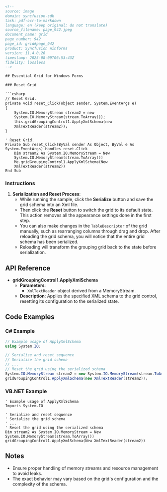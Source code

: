 ```html
<!-- 
source: image
domain: syncfusion-sdk
task: pdf-ocr-to-markdown
language: en (keep original; do not translate)
source_filename: page_942.jpeg
document_name: grid
page_number: 942
page_id: grid#page_942
product: Syncfusion Winforms
version: 11.4.0.26
timestamp: 2025-08-09T06:53:43Z
fidelity: lossless
-->

## Essential Grid for Windows Forms

### Reset Grid

```csharp
// Reset Grid.
private void reset_Click(object sender, System.EventArgs e)
{
    System.IO.MemoryStream stream2 = new
    System.IO.MemoryStream(stream.ToArray());
    this.gridGroupingControl1.ApplyXmlSchema(new 
    XmlTextReader(stream2));
}
```

```vbnet
' Reset Grid.
Private Sub reset_Click(ByVal sender As Object, ByVal e As
System.EventArgs) Handles reset.Click
    Dim stream2 As System.IO.MemoryStream = New
    System.IO.MemoryStream(stream.ToArray())
    Me.gridGroupingControl1.ApplyXmlSchema(New 
    XmlTextReader(stream2))
End Sub
```

### Instructions

1. **Serialization and Reset Process**:
   - While running the sample, click the **Serialize** button and save the grid schema into an Xml file.
   - Then click the **Reset** button to switch the grid to its default state. This action removes all the appearance settings done in the first step.
   - You can also make changes in the `TableDescriptor` of the grid manually, such as rearranging columns through drag and drop. After reloading the grid schema, you will notice that the entire grid schema has been serialized.
   - Reloading will transform the grouping grid back to the state before serialization.

## API Reference

- **gridGroupingControl1.ApplyXmlSchema**
  - **Parameters**:
    - `XmlTextReader` object derived from a MemoryStream.
  - **Description**: Applies the specified XML schema to the grid control, resetting its configuration to the serialized state.

## Code Examples

### C# Example

```csharp
// Example usage of ApplyXmlSchema
using System.IO;

// Serialize and reset sequence
// Serialize the grid schema
// ...
// Reset the grid using the serialized schema
System.IO.MemoryStream stream2 = new System.IO.MemoryStream(stream.ToArray());
gridGroupingControl1.ApplyXmlSchema(new XmlTextReader(stream2));
```

### VB.NET Example

```vbnet
' Example usage of ApplyXmlSchema
Imports System.IO

' Serialize and reset sequence
' Serialize the grid schema
' ...
' Reset the grid using the serialized schema
Dim stream2 As System.IO.MemoryStream = New System.IO.MemoryStream(stream.ToArray())
gridGroupingControl1.ApplyXmlSchema(New XmlTextReader(stream2))
```

## Notes

- Ensure proper handling of memory streams and resource management to avoid leaks.
- The exact behavior may vary based on the grid's configuration and the complexity of the schema.

<!-- tags: [grid, windows forms, serialization, reset, schema, memory stream, xml, gridgroupingcontrol, essentials] keywords: [Essential Grid, Windows Forms, gridGroupingControl, ApplyXmlSchema, Memory Stream, serialization, reset, XML, schema] -->
```